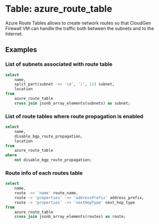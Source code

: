 # Table: azure_route_table

Azure Route Tables allows to create network routes so that CloudGen Firewall VM can handle the traffic both between the subnets and to the Internet.

## Examples

### List of subnets associated with route table

```sql
select
	name,
	split_part(subnet ->> 'id', '/', 11) subnet,
	location
from
	azure_route_table
	cross join jsonb_array_elements(subnets) as subnet;
```


### List of route tables where route propagation is enabled

```sql
select
	name,
	disable_bgp_route_propagation,
	location
from
	azure_route_table
where
	not disable_bgp_route_propagation;
```


### Route info of each routes table

```sql
select
	name,
	route ->> 'name' route_name,
	route -> 'properties' ->> 'addressPrefix' address_prefix,
	route -> 'properties' ->> 'nextHopType' next_hop_type
from
	azure_route_table
	cross join jsonb_array_elements(routes) as route;
```
